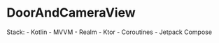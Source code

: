 # DoorAndCameraView

Stack: 
    - Kotlin
    - MVVM
    - Realm
    - Ktor
    - Coroutines
    - Jetpack Compose
